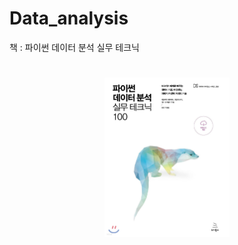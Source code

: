 # Data_analysis
책 : 파이썬 데이터 분석 실무 테크닉

<h1 align="center">
  <img src = "img/XL.png" width = "200px"/><br/>
</h1>
